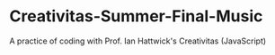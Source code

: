 # Creativitas-Summer-Final-Music
A practice of coding with Prof. Ian Hattwick's Creativitas (JavaScript)
